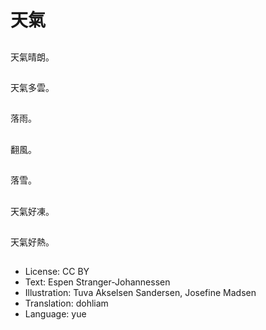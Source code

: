 # 天氣

##
天氣晴朗。

##
天氣多雲。

##
落雨。

##
翻風。

##
落雪。

##
天氣好凍。

##
天氣好熱。

##
* License: CC BY
* Text: Espen Stranger-Johannessen
* Illustration: Tuva Akselsen Sandersen, Josefine Madsen
* Translation: dohliam
* Language: yue
